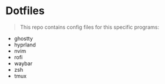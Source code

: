 # Dotfiles

> This repo contains config files for this specific programs:

- ghostty
- hyprland
- nvim
- rofi
- waybar
- zsh
- tmux
